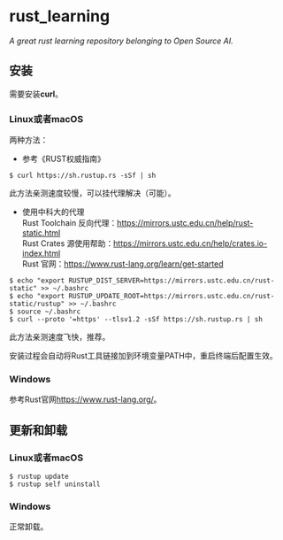 # rust_learning
*A great rust learning repository belonging to Open Source AI.*  
## 安装  
需要安装**curl**。
### Linux或者macOS  
两种方法：  

* 参考《RUST权威指南》  
```
$ curl https://sh.rustup.rs -sSf | sh
```
此方法亲测速度较慢，可以挂代理解决（可能）。  

* 使用中科大的代理  
Rust Toolchain 反向代理：<https://mirrors.ustc.edu.cn/help/rust-static.html>  
Rust Crates 源使用帮助：<https://mirrors.ustc.edu.cn/help/crates.io-index.html>  
Rust 官网：<https://www.rust-lang.org/learn/get-started>  
```
$ echo "export RUSTUP_DIST_SERVER=https://mirrors.ustc.edu.cn/rust-static" >> ~/.bashrc  
$ echo "export RUSTUP_UPDATE_ROOT=https://mirrors.ustc.edu.cn/rust-static/rustup" >> ~/.bashrc  
$ source ~/.bashrc  
$ curl --proto '=https' --tlsv1.2 -sSf https://sh.rustup.rs | sh  
```  
此方法亲测速度飞快，推荐。

安装过程会自动将Rust工具链接加到环境变量PATH中，重启终端后配置生效。  

### Windows  
参考Rust官网<https://www.rust-lang.org/>。  

##  更新和卸载  
### Linux或者macOS
```
$ rustup update
$ rustup self uninstall  
```  

### Windows  
正常卸载。  










